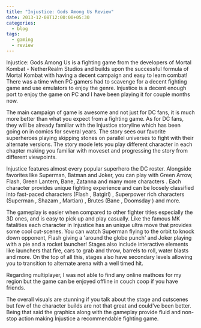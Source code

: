```yaml
---
title: "Injustice: Gods Among Us Review"
date: 2013-12-08T12:00:00+05:30
categories:
  - blog
tags:
  - gaming
  - review
---
```


Injustice: Gods Among Us is a fighting game from the developers of  Mortal Kombat - NetherRealm Studios and builds upon the successful formula of Mortal Kombat with having a decent campaign and easy to learn combat! There was a time when PC gamers had to scavenge for a decent fighting game and use emulators to enjoy the genre. Injustice is a decent enough port to enjoy the game on PC and I have been playing it for couple months now.

The main campaign of game is awesome and not just for DC fans, it is much more better than what you expect from a fighting game. As for DC fans, they will be  already familiar with the Injustice storyline which has been going on in comics for several years. The story sees our favorite superheroes playing skipping stones on parallel universes to fight with their alternate versions. The story mode lets you play different character in each chapter making you familiar with moveset and progressing the story from different viewpoints.

Injustice features almost every popular superhero the DC roster. Alongside favorites like Superman, Batman and Joker, you can play with Green Arrow, Flash, Green Lantern, Bane, Zatanna and many more characters . Each character provides unique fighting experience and can be loosely classified into fast-paced characters (Flash , Batgirl) , Superpower rich characters (Superman , Shazam , Martian) , Brutes (Bane , Doomsday ) and more. 

The gameplay is easier when compared to other fighter titles especially the 3D ones, and is easy to pick up and play casually. Like the famous MK fatalities  each character in Injustice has an unique ultra move that provides some cool cut-scenes. You can watch Superman flying to the orbit to knock down opponent, Flash giving a 'around the globe punch' and Joker playing with a pie and a rocket launcher! Stages also include interactive elements like launchers that fire, cars to grab and throw, barrels to roll, water blasts and more. On the top of all this, stages also have secondary levels allowing you to transition to alternate arena with a well timed hit.

Regarding multiplayer, I was not able to find any online mathces for my region but the game can be enjoyed offline in couch coop if you have friends.

The overall visuals are stunning if you talk about the stage and cutscenes but few of the character builds are not that great and could've been better. Being that said the graphics along with the gameplay provide fluid and non-stop action making Injustice a recommendable fighting game.

